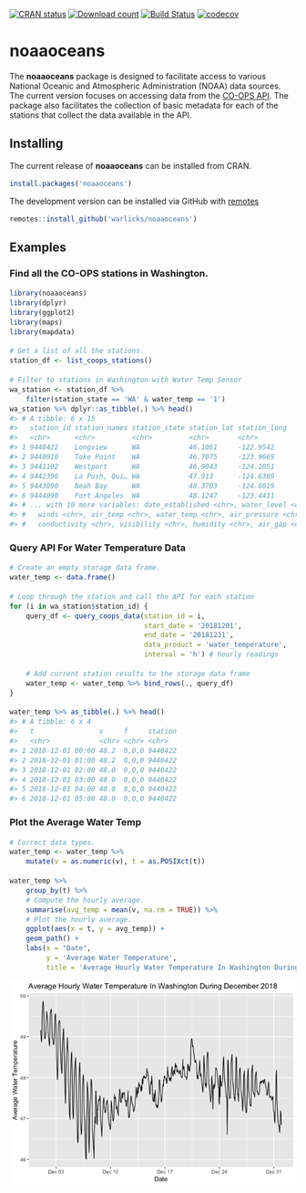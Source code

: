 <!-- README.md is generated from README.Rmd. Please edit that file -->
[![CRAN status](https://www.r-pkg.org/badges/version/noaaoceans)](https://cran.r-project.org/package=noaaoceans) [![Download count](https://cranlogs.r-pkg.org/badges/grandtotal/noaaoceans)](https://cran.r-project.org/package=noaaoceans) [![Build Status](https://travis-ci.org/warlicks/NOAATides.svg?branch=master)](https://travis-ci.org/warlicks/noaaoceans) [![codecov](https://codecov.io/gh/warlicks/NOAATides/branch/master/graph/badge.svg)](https://codecov.io/gh/warlicks/noaaoceans)

noaaoceans
==========

The **noaaoceans** package is designed to facilitate access to various National Oceanic and Atmospheric Administration (NOAA) data sources. The current version focuses on accessing data from the [CO-OPS API](https://tidesandcurrents.noaa.gov/api/). The package also facilitates the collection of basic metadata for each of the stations that collect the data available in the API.

Installing
----------

The current release of **noaaoceans** can be installed from CRAN.

``` r
install.packages('noaaoceans')
```

The development version can be installed via GitHub with [remotes](https://CRAN.R-project.org/package=remotes)

``` r
remotes::install_github('warlicks/noaaoceans')
```

Examples
--------

### Find all the CO-OPS stations in Washington.

``` r
library(noaaoceans)
library(dplyr)
library(ggplot2)
library(maps)
library(mapdata)

# Get a list of all the stations.
station_df <- list_coops_stations()

# Filter to stations in Washington with Water Temp Sensor
wa_station <- station_df %>% 
    filter(station_state == 'WA' & water_temp == '1')
wa_station %>% dplyr::as_tibble(.) %>% head()
#> # A tibble: 6 x 15
#>   station_id station_names station_state station_lat station_long
#>   <chr>      <chr>         <chr>         <chr>       <chr>       
#> 1 9440422    Longview      WA            46.1061     -122.9542   
#> 2 9440910    Toke Point    WA            46.7075     -123.9669   
#> 3 9441102    Westport      WA            46.9043     -124.1051   
#> 4 9442396    La Push, Qui… WA            47.913      -124.6369   
#> 5 9443090    Neah Bay      WA            48.3703     -124.6019   
#> 6 9444090    Port Angeles  WA            48.1247     -123.4411   
#> # ... with 10 more variables: date_established <chr>, water_level <chr>,
#> #   winds <chr>, air_temp <chr>, water_temp <chr>, air_pressure <chr>,
#> #   conductivity <chr>, visibility <chr>, humidity <chr>, air_gap <chr>
```

### Query API For Water Temperature Data

``` r
# Create an empty storage data frame. 
water_temp <- data.frame()

# Loop through the station and call the API for each station
for (i in wa_station$station_id) {
    query_df <- query_coops_data(station_id = i,
                                 start_date = '20181201',
                                 end_date = '20181231',
                                 data_product = 'water_temperature',
                                 interval = 'h') # hourly readings
    
    # Add current station results to the storage data frame 
    water_temp <- water_temp %>% bind_rows(., query_df)
}

water_temp %>% as_tibble(.) %>% head()
#> # A tibble: 6 x 4
#>   t                v     f     station
#>   <chr>            <chr> <chr> <chr>  
#> 1 2018-12-01 00:00 48.2  0,0,0 9440422
#> 2 2018-12-01 01:00 48.2  0,0,0 9440422
#> 3 2018-12-01 02:00 48.0  0,0,0 9440422
#> 4 2018-12-01 03:00 48.0  0,0,0 9440422
#> 5 2018-12-01 04:00 48.0  0,0,0 9440422
#> 6 2018-12-01 05:00 48.0  0,0,0 9440422
```

### Plot the Average Water Temp

``` r
# Correct data types. 
water_temp <- water_temp %>% 
    mutate(v = as.numeric(v), t = as.POSIXct(t))

water_temp %>% 
    group_by(t) %>% 
    # Compute the hourly average. 
    summarise(avg_temp = mean(v, na.rm = TRUE)) %>% 
    # Plot the hourly average. 
    ggplot(aes(x = t, y = avg_temp)) +
    geom_path() +
    labs(x = "Date",
         y = 'Average Water Temperature',
         title = 'Average Hourly Water Temperature In Washington During December 2018')
```

![](tools/README-plot_data-1.png)
